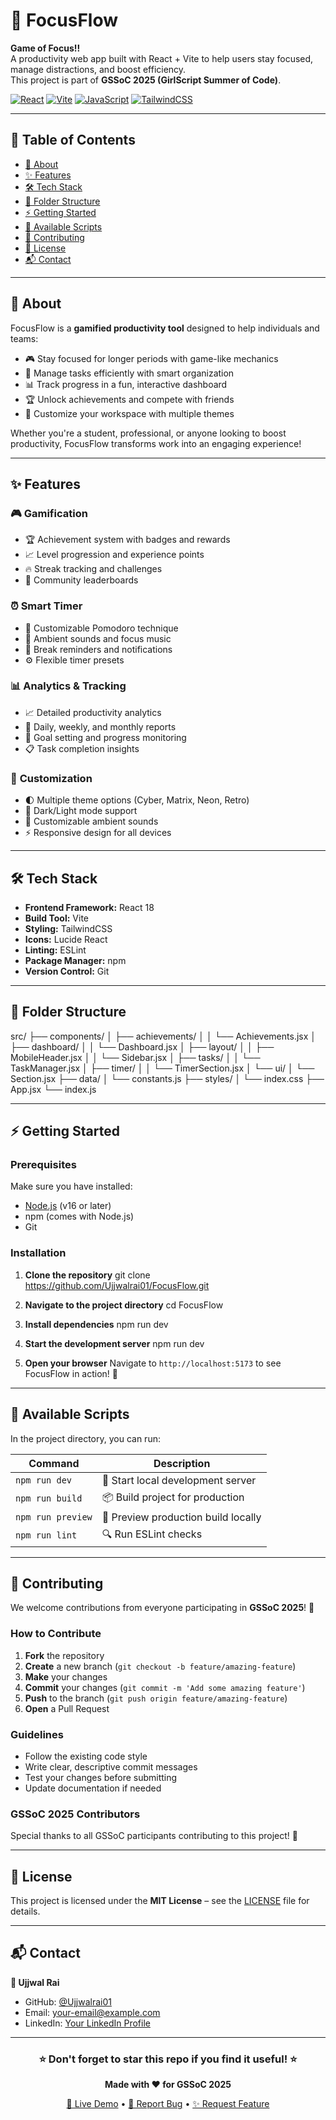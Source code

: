 # 🎯 FocusFlow

**Game of Focus!!**  
A productivity web app built with React + Vite to help users stay focused, manage distractions, and boost efficiency.  
This project is part of **GSSoC 2025 (GirlScript Summer of Code)**.

[![React](https://img.shields.io/badge/React-20232A?style=for-the-badge&logo=react&logoColor=61DAFB)](https://reactjs.org/)
[![Vite](https://img.shields.io/badge/Vite-B73BFE?style=for-the-badge&logo=vite&logoColor=FFD62E)](https://vitejs.dev/)
[![JavaScript](https://img.shields.io/badge/JavaScript-F7DF1E?style=for-the-badge&logo=javascript&logoColor=black)](https://javascript.info/)
[![TailwindCSS](https://img.shields.io/badge/Tailwind_CSS-38B2AC?style=for-the-badge&logo=tailwind-css&logoColor=white)](https://tailwindcss.com/)

---

## 📌 Table of Contents
- [🎯 About](#-about)
- [✨ Features](#-features)
- [🛠 Tech Stack](#-tech-stack)
- [📂 Folder Structure](#-folder-structure)
- [⚡ Getting Started](#-getting-started)
- [📜 Available Scripts](#-available-scripts)
- [🤝 Contributing](#-contributing)
- [📜 License](#-license)
- [📬 Contact](#-contact)

---

## 🎯 About

FocusFlow is a **gamified productivity tool** designed to help individuals and teams:
- 🎮 Stay focused for longer periods with game-like mechanics
- 📝 Manage tasks efficiently with smart organization
- 📊 Track progress in a fun, interactive dashboard
- 🏆 Unlock achievements and compete with friends
- 🎨 Customize your workspace with multiple themes

Whether you're a student, professional, or anyone looking to boost productivity, FocusFlow transforms work into an engaging experience!

---

## ✨ Features

### 🎮 **Gamification**
- 🏆 Achievement system with badges and rewards
- 📈 Level progression and experience points
- 🔥 Streak tracking and challenges
- 👥 Community leaderboards

### ⏰ **Smart Timer**
- 🍅 Customizable Pomodoro technique
- 🎵 Ambient sounds and focus music
- 📱 Break reminders and notifications
- ⚙️ Flexible timer presets

### 📊 **Analytics & Tracking**
- 📈 Detailed productivity analytics
- 📅 Daily, weekly, and monthly reports
- 🎯 Goal setting and progress monitoring
- 📋 Task completion insights

### 🎨 **Customization**
- 🌓 Multiple theme options (Cyber, Matrix, Neon, Retro)
- 🌙 Dark/Light mode support
- 🎵 Customizable ambient sounds
- ⚡ Responsive design for all devices

---

## 🛠 Tech Stack

- **Frontend Framework:** React 18
- **Build Tool:** Vite
- **Styling:** TailwindCSS
- **Icons:** Lucide React
- **Linting:** ESLint
- **Package Manager:** npm
- **Version Control:** Git

---

## 📂 Folder Structure

src/
├── components/
│   ├── achievements/
│   │   └── Achievements.jsx
│   ├── dashboard/
│   │   └── Dashboard.jsx
│   ├── layout/
│   │   ├── MobileHeader.jsx
│   │   └── Sidebar.jsx
│   ├── tasks/
│   │   └── TaskManager.jsx
│   ├── timer/
│   │   └── TimerSection.jsx
│   └── ui/
│       └── Section.jsx
├── data/
│   └── constants.js
├── styles/
│   └── index.css
├── App.jsx
└── index.js




---

## ⚡ Getting Started

### Prerequisites
Make sure you have installed:
- [Node.js](https://nodejs.org/) (v16 or later)
- npm (comes with Node.js)
- Git

### Installation

1. **Clone the repository**
git clone https://github.com/Ujjwalrai01/FocusFlow.git


2. **Navigate to the project directory**
cd FocusFlow


3. **Install dependencies**
npm run dev


4. **Start the development server**
npm run dev



5. **Open your browser**
Navigate to `http://localhost:5173` to see FocusFlow in action! 🎉

---

## 📜 Available Scripts

In the project directory, you can run:

| Command | Description |
|---------|-------------|
| `npm run dev` | 🚀 Start local development server |
| `npm run build` | 📦 Build project for production |
| `npm run preview` | 👀 Preview production build locally |
| `npm run lint` | 🔍 Run ESLint checks |

---

## 🤝 Contributing

We welcome contributions from everyone participating in **GSSoC 2025**! 🎉

### How to Contribute

1. **Fork** the repository
2. **Create** a new branch (`git checkout -b feature/amazing-feature`)
3. **Make** your changes
4. **Commit** your changes (`git commit -m 'Add some amazing feature'`)
5. **Push** to the branch (`git push origin feature/amazing-feature`)
6. **Open** a Pull Request

### Guidelines
- Follow the existing code style
- Write clear, descriptive commit messages
- Test your changes before submitting
- Update documentation if needed

### GSSoC 2025 Contributors
Special thanks to all GSSoC participants contributing to this project! 🌟

---

## 📜 License

This project is licensed under the **MIT License** – see the [LICENSE](LICENSE) file for details.

---

## 📬 Contact

**👤 Ujjwal Rai**
- GitHub: [@Ujjwalrai01](https://github.com/Ujjwalrai01)
- Email: [your-email@example.com](mailto:your-urai31382@gmail.com)
- LinkedIn: [Your LinkedIn Profile](https://www.linkedin.com/in/ujjwal-rai01)

---

<div align="center">

### ⭐ Don't forget to star this repo if you find it useful! ⭐

**Made with ❤️ for GSSoC 2025**

[🎯 Live Demo](https://focusflow-demo.vercel.app) • [🐛 Report Bug](https://github.com/Ujjwalrai01/FocusFlow/issues) • [✨ Request Feature](https://github.com/Ujjwalrai01/FocusFlow/issues)

</div>


